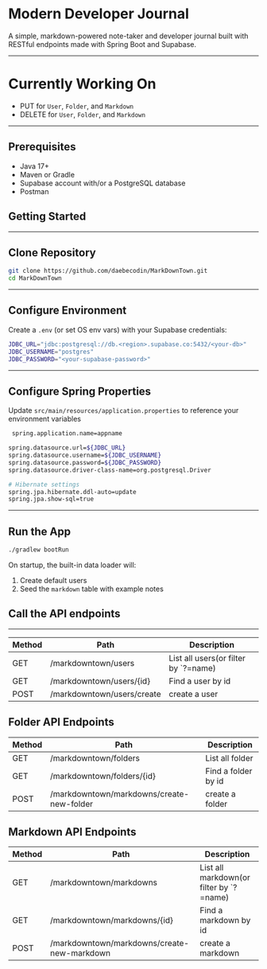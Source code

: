 
# Modern Developer Journal

A simple, markdown-powered note-taker and developer journal built with RESTful endpoints made with Spring Boot and Supabase.

---
# Currently Working On
- PUT for `User`, `Folder`, and `Markdown` 
- DELETE  for `User`, `Folder`, and `Markdown`
---

## Prerequisites

- Java 17+
- Maven or Gradle
- Supabase account with/or a PostgreSQL database
- Postman


## Getting Started

---
## Clone Repository

```bash
git clone https://github.com/daebecodin/MarkDownTown.git
cd MarkDownTown
```

---
## Configure Environment
Create a `.env` (or set OS env vars) with your Supabase credentials:
```bash
JDBC_URL="jdbc:postgresql://db.<region>.supabase.co:5432/<your-db>"
JDBC_USERNAME="postgres"
JDBC_PASSWORD="<your-supabase-password>"
```

---

## Configure Spring Properties
Update `src/main/resources/application.properties` to reference your environment variables
```bash
 spring.application.name=appname

spring.datasource.url=${JDBC_URL}
spring.datasource.username=${JDBC_USERNAME}
spring.datasource.password=${JDBC_PASSWORD}
spring.datasource.driver-class-name=org.postgresql.Driver

# Hibernate settings
spring.jpa.hibernate.ddl-auto=update
spring.jpa.show-sql=true
```

---

## Run the App
``` bash
./gradlew bootRun
```
On startup, the built-in data loader will:
1. Create default users
2. Seed the `markdown` table with example notes


## Call the API endpoints
---


| Method | Path                       | Description                          |
| ------ |----------------------------| ------------------------------------ |
| GET    | /markdowntown/users        | List all users(or filter by `?=name) |
| GET    | /markdowntown/users/{id}   | Find a user by id                    |
| POST   | /markdowntown/users/create | create a user                        |

## Folder API Endpoints

| Method      | Path                                      | Description            |
|-------------|-------------------------------------------|------------------------|
| GET    | /markdowntown/folders                     | List all folder        |
| GET    | /markdowntown/folders/{id}                | Find a folder by id    |
| POST   | /markdowntown/markdowns/create-new-folder | create a folder        |


## Markdown API Endpoints

| Method | Path                                        | Description                             |
| ------ |---------------------------------------------|-----------------------------------------|
| GET    | /markdowntown/markdowns                     | List all markdown(or filter by `?=name) |
| GET    | /markdowntown/markdowns/{id}                | Find a markdown by id                   |
| POST   | /markdowntown/markdowns/create-new-markdown | create a markdown                       |
